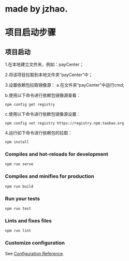 # made by jzhao.

# 项目启动步骤

## 项目启动
1.在本地建立文件夹，例如：payCenter；

2.将该项目拉取到本地文件夹“payCenter”中；

3.设置依赖包拉取镜像源：
  a.在文件夹“payCenter”中运行cmd;
  
  b.使用以下命令进行依赖包镜像源查看：
  
  ```
  npm config get registry
  ```
  
  c.使用以下命令进行依赖包镜像源设置：
  
  ```
  npm config set registry https://registry.npm.taobao.org
  ```
  
4.运行如下命令进行依赖包的拉取：
```
npm install
```

### Compiles and hot-reloads for development

```
npm run serve
```

### Compiles and minifies for production
```
npm run build
```

### Run your tests
```
npm run test
```

### Lints and fixes files
```
npm run lint
```

### Customize configuration
See [Configuration Reference](https://cli.vuejs.org/config/).
